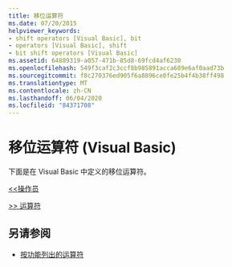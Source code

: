 ```yaml
---
title: 移位运算符
ms.date: 07/20/2015
helpviewer_keywords:
- shift operators [Visual Basic], bit
- operators [Visual Basic], shift
- bit shift operators [Visual Basic]
ms.assetid: 64889319-a057-471b-85d8-69fcd4af6230
ms.openlocfilehash: 549f3caf2c3ccf8b985891acca689e6af0aad73b
ms.sourcegitcommit: f8c270376ed905f6a8896ce0fe25b4f4b38ff498
ms.translationtype: MT
ms.contentlocale: zh-CN
ms.lasthandoff: 06/04/2020
ms.locfileid: "84371708"
---
```

# <a name="bit-shift-operators-visual-basic"></a>移位运算符 (Visual Basic)
下面是在 Visual Basic 中定义的移位运算符。  
  
 [<\<操作员](left-shift-operator.md)  
  
 [>> 运算符](right-shift-operator.md)  
  
## <a name="see-also"></a>另请参阅

- [按功能列出的运算符](operators-listed-by-functionality.md)
